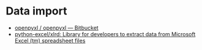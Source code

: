 # Data import

* [openpyxl / openpyxl — Bitbucket](https://bitbucket.org/openpyxl/openpyxl/src/default/)
* [python-excel/xlrd: Library for developers to extract data from Microsoft Excel \(tm\) spreadsheet files](https://github.com/python-excel/xlrd/)

